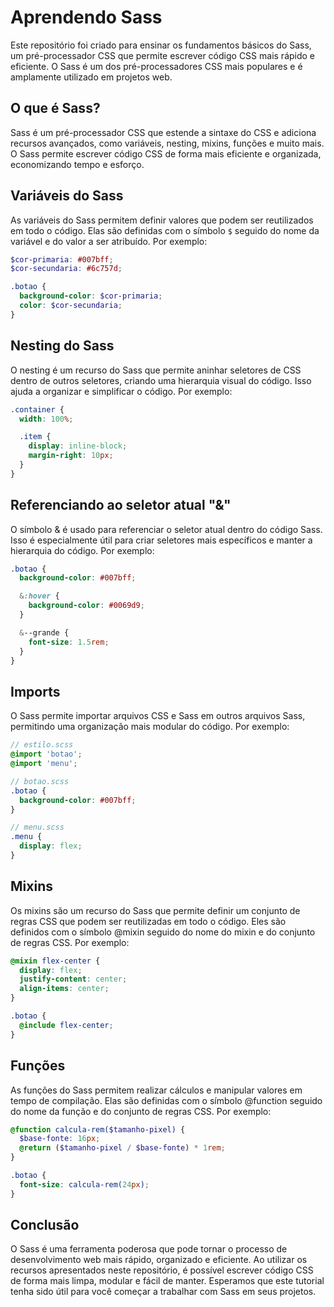 # Aprendendo Sass

Este repositório foi criado para ensinar os fundamentos básicos do Sass, um pré-processador CSS que permite escrever código CSS mais rápido e eficiente. O Sass é um dos pré-processadores CSS mais populares e é amplamente utilizado em projetos web.

## O que é Sass?

Sass é um pré-processador CSS que estende a sintaxe do CSS e adiciona recursos avançados, como variáveis, nesting, mixins, funções e muito mais. O Sass permite escrever código CSS de forma mais eficiente e organizada, economizando tempo e esforço.

## Variáveis do Sass

As variáveis do Sass permitem definir valores que podem ser reutilizados em todo o código. Elas são definidas com o símbolo `$` seguido do nome da variável e do valor a ser atribuído. Por exemplo:

```scss
$cor-primaria: #007bff;
$cor-secundaria: #6c757d;

.botao {
  background-color: $cor-primaria;
  color: $cor-secundaria;
}
```

## Nesting do Sass

O nesting é um recurso do Sass que permite aninhar seletores de CSS dentro de outros seletores, criando uma hierarquia visual do código. Isso ajuda a organizar e simplificar o código. Por exemplo:

```scss
.container {
  width: 100%;

  .item {
    display: inline-block;
    margin-right: 10px;
  }
}
```

## Referenciando ao seletor atual "&"

O símbolo & é usado para referenciar o seletor atual dentro do código Sass. Isso é especialmente útil para criar seletores mais específicos e manter a hierarquia do código. Por exemplo:

```scss
.botao {
  background-color: #007bff;

  &:hover {
    background-color: #0069d9;
  }

  &--grande {
    font-size: 1.5rem;
  }
}
```

## Imports

O Sass permite importar arquivos CSS e Sass em outros arquivos Sass, permitindo uma organização mais modular do código. Por exemplo:
    
```scss
// estilo.scss
@import 'botao';
@import 'menu';

// botao.scss
.botao {
  background-color: #007bff;
}

// menu.scss
.menu {
  display: flex;
}
```

## Mixins

Os mixins são um recurso do Sass que permite definir um conjunto de regras CSS que podem ser reutilizadas em todo o código. Eles são definidos com o símbolo @mixin seguido do nome do mixin e do conjunto de regras CSS. Por exemplo:

```scss
@mixin flex-center {
  display: flex;
  justify-content: center;
  align-items: center;
}

.botao {
  @include flex-center;
}
```


## Funções

As funções do Sass permitem realizar cálculos e manipular valores em tempo de compilação. Elas são definidas com o símbolo @function seguido do nome da função e do conjunto de regras CSS. Por exemplo:

```scss
@function calcula-rem($tamanho-pixel) {
  $base-fonte: 16px;
  @return ($tamanho-pixel / $base-fonte) * 1rem;
}

.botao {
  font-size: calcula-rem(24px);
}
```

## Conclusão

O Sass é uma ferramenta poderosa que pode tornar o processo de desenvolvimento web mais rápido, organizado e eficiente. Ao utilizar os recursos apresentados neste repositório, é possível escrever código CSS de forma mais limpa, modular e fácil de manter. Esperamos que este tutorial tenha sido útil para você começar a trabalhar com Sass em seus projetos.

